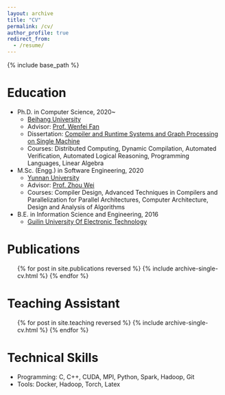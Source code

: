 ```yaml
---
layout: archive
title: "CV"
permalink: /cv/
author_profile: true
redirect_from:
  - /resume/
---
```


{% include base_path %}

<!--
[Download CV in PDF format here](https://www.cs.utexas.edu/~roshan/cv.pdf)
-->

Education
======
* Ph.D. in Computer Science, 2020~
  * [Beihang University](https://ev.buaa.edu.cn/)
  * Advisor: [Prof. Wenfei Fan](https://homepages.inf.ed.ac.uk/wenfei/)
  * Dissertation: [Compiler and Runtime Systems and Graph Processing on Single Machine](https://roshandathathri.github.io/phddissertation/)
  * Courses: Distributed Computing, Dynamic Compilation, Automated Verification, Automated Logical Reasoning, Programming Languages, Linear Algebra
* M.Sc. (Engg.) in Software Engineering, 2020
  * [Yunnan University](http://www.csa.iisc.ernet.in/)
  * Advisor: [Prof. Zhou Wei](http://drona.csa.iisc.ernet.in/~uday/)
  <!-- * Thesis: [Compiling for a Dataflow Runtime on Distributed-Memory Parallel Architectures](https://roshandathathri.github.io/msthesis/)-->
  * Courses: Compiler Design, Advanced Techniques in Compilers and Parallelization for Parallel Architectures, Computer Architecture, Design and Analysis of Algorithms
* B.E. in Information Science and Engineering, 2016
  * [Guilin University Of Electronic Technology](http://www.bmsce.in/)
 
<!--
Professional Experience
======
* [Katana Graph](https://katanagraph.com/) : June 2020 to present
  * Senior Software Engineer 
  * CTO: [Dr. Chris Rossbach](https://www.cs.utexas.edu/~rossbach/)

* [University of Texas at Austin](http://www.oden.utexas.edu/) : Summer 2020
  * Post-Doctoral Research Scholar
  * Supervisor: [Dr. Keshav Pingali](http://www.cs.utexas.edu/~pingali/)

* [Microsoft Research](https://www.microsoft.com/en-us/research/group/cryptography-research/) : Summer 2019
  * Research Intern 
  * Supervisor: [Dr. Kim Laine](http://www.microsoft.com/en-us/research/people/kilai/)

* [Microsoft Research](https://www.microsoft.com/en-us/research/group/research-in-software-engineering-rise/) : Summer 2018
  * Research Intern 
  * Supervisor: [Dr. Madan Musuvathi](http://www.microsoft.com/en-us/research/people/madanm/)

* [Hewlett Packard Labs](https://www.labs.hpe.com/) : Summer 2015
  * Research Intern
  * Supervisor: [Dr. Manish Marwah](http://marwah.org/)

* [Ohio State University](https://cse.osu.edu/) : November 2013 to July 2014
  * Research Scholar
  * Supervisor: [Dr. P. Sadayappan](http://www.cse.ohio-state.edu/~saday/)

* [National Instruments (NI) R & D](http://www.ni.com/) : July 2008 to July 2011
  * Staff Software Engineer
  * Role: Improving the compile-time and runtime performance of the LabVIEW compiler

* [National Instruments (NI) R & D](http://www.ni.com/) : January 2008 to June 2008
  * Research Intern
  * Project: Incremental layout for a dynamic graph
-->

Publications
======
  <ul>{% for post in site.publications reversed %}
    {% include archive-single-cv.html %}
  {% endfor %}</ul>

<!--
Awards
======
* **Best Paper Nominee**, "Gluon-Async: A Bulk-Asynchronous System for Distributed and Heterogeneous Graph Analytics", IEEE International Conference on Parallel Architectures and Compilation Techniques (**PACT**), September 2019.
* **Student Innovation Award**, "DistTC: High Performance Distributed Triangle Counting", IEEE High Performance Extreme Computing (**HPEC**) GraphChallenge, September 2019.
* **Outstanding Poster Presentation Award** (3rd place), "Partitioning Policies for Distributed Graph Analytics", IEEE International Parallel and Distributed Processing Symposium (**IPDPS**), May 2018.
-->

Teaching Assistant
======
  <ul>{% for post in site.teaching reversed %}
    {% include archive-single-cv.html %}
  {% endfor %}</ul>

Technical Skills
======
* Programming: C, C++, CUDA, MPI, Python, Spark, Hadoop, Git
* Tools: Docker, Hadoop, Torch, Latex

<!-- Hobbies
======
* Travelling and hiking
* Reading novels -->

